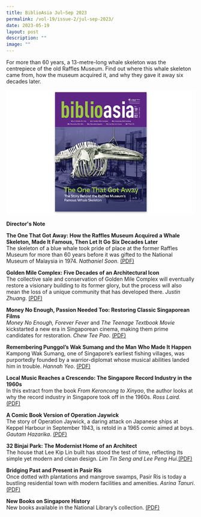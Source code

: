 ```yaml
---
title: BiblioAsia Jul–Sep 2023
permalink: /vol-19/issue-2/jul-sep-2023/
date: 2023-05-19
layout: post
description: ""
image: ""
---
```

For more than 60 years, a 13-metre-long whale skeleton was the centrepiece of the old Raffles Museum. Find out where this whale skeleton came from, how the museum acquired it, and why they gave it away six decades later.


<img src="/images/Vol%2019%20Issue%202/biblioasia_19_2_cover.png">

<a style="text-decoration: none; font-weight: bold;" href="/vol-19/issue-2/jul-sep-2023/director-note/">Director's Note</a>

<a style="text-decoration: none; font-weight: bold;" href="/vol-19/issue-2/jul-sep-2023/whales-skeletons-museums/">The One That Got Away: How the Raffles Museum Acquired a Whale Skeleton, Made It Famous, Then Let It Go Six Decades Later
</a><br>The skeleton of a blue whale took pride of place at the former Raffles Museum for more than 60 years before it was gifted to the National Museum of Malaysia in 1974. *Nathaniel Soon*. [(PDF)](/files/pdf/Vol%2019/Issue%202/1%20raffles%20museum%20whale.pdf)

<a style="text-decoration: none; font-weight: bold;" href="/vol-19/issue-2/jul-sep-2023/golden-mile-complex/">Golden Mile Complex: Five Decades of an Architectural Icon  </a><br>The collective sale and conservation of Golden Mile Complex will eventually restore a visionary building to its former glory, but the process will also mean the loss of a unique community that has developed there. *Justin Zhuang*.
 [(PDF)](/files/pdf/Vol%2019/Issue%202/2%20golden%20mile%20complex.pdf)
 
 <a style="text-decoration: none; font-weight: bold;" href="/vol-19/issue-2/jul-sep-2023/restoring-singaporean-films/">Money No Enough, Passion Needed Too: Restoring Classic Singaporean Films </a><br>*Money No Enough, Forever Fever* and *The Teenage Textbook Movie* kickstarted a new era in Singaporean cinema, making them prime candidates for restoration. *Chew Tee Pao*. [(PDF)](/files/pdf/Vol%2019/Issue%202/3%20restoring%20classic%20singaporean%20films.pdf)
 
<a style="text-decoration: none; font-weight: bold;" href="/vol-19/issue-2/jul-sep-2023/test6/">Remembering Punggol’s Wak Sumang and the Man Who Made It Happen  </a><br>Kampong Wak Sumang, one of Singapore’s earliest fishing villages, was purportedly founded by a warrior-diplomat whose musical abilities landed him in trouble. *Hannah Yeo*. [(PDF)](/files/pdf/Vol%2019/Issue%202/4%20kampong%20wak%20sumang.pdf)

<a style="text-decoration: none; font-weight: bold;" href="/vol-19/issue-2/jul-sep-2023/singapore-record-industry-1960s/">Local Music Reaches a Crescendo: The Singapore Record Industry in the 1960s </a><br>In this extract from the book *From Keroncong to Xinyao*, the author looks at why the record industry in Singapore took off in the 1960s. *Ross Laird*. [(PDF)](/files/pdf/Vol%2019/Issue%202/5%20singapore%20record%20industry%20in%20the%201960s.pdf)

<a style="text-decoration: none; font-weight: bold;" href="/vol-19/issue-2/jul-sep-2023/test8/">A Comic Book Version of Operation Jaywick</a><br>The story of Operation Jaywick, a daring attack on Japanese ships at Keppel Harbour in September 1943, is retold in a 1965 comic aimed at boys. *Gautam Hazarika*. [(PDF)](/files/pdf/Vol%2019/Issue%202/6%20operation%20jaywick%20comic.pdf)

<a style="text-decoration: none; font-weight: bold;" href="/vol-19/issue-2/jul-sep-2023/test7/">32 Binjai Park: The Modernist Home of an Architect</a><br>The house that Lee Kip Lin built has stood the test of time, reflecting its simple yet modern and clean design. *Lim Tin Seng and Lee Peng Hui*.[(PDF)](/files/pdf/Vol%2019/Issue%202/7%20lee%20kip%20lin%20house.pdf)

<a style="text-decoration: none; font-weight: bold;" href="/vol-19/issue-2/jul-sep-2023/history-pasir-ris/">Bridging Past and Present in Pasir Ris</a><br>Once dotted with plantations and mangrove swamps, Pasir Ris is today a bustling residential town with modern facilities and amenities. *Asrina Tanuri*. [(PDF)](/files/pdf/Vol%2019/Issue%202/8%20history%20of%20pasir%20ris.pdf)

<a style="text-decoration: none; font-weight: bold;" href="/vol-19/issue-1/apr-jun-2023/new-books-singapore-history/">New Books on Singapore History </a><br>New books available in the National Library’s collection. [(PDF)](/files/pdf/Vol%2019/Issue%202/9%20new%20books%20on%20singapore%20history.pdf)